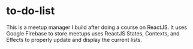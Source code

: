 # to-do-list
This is a meetup manager I build after doing a course on ReactJS. It uses Google Firebase to store meetups uses ReactJS States, Contexts, and Effects to properly update and display the current lists.
